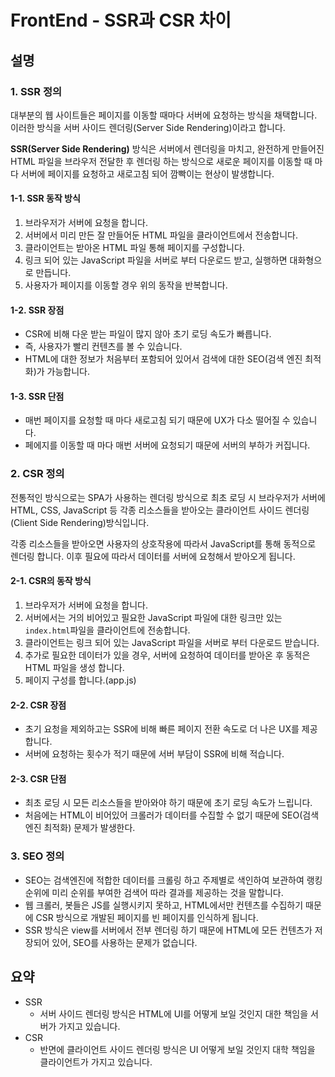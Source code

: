 # FrontEnd - SSR과 CSR 차이

## 설명

### 1. SSR 정의

대부분의 웹 사이트들은 페이지를 이동할 때마다 서버에 요청하는 방식을 채택합니다. 이러한 방식을 서버 사이드 렌더링(Server Side Rendering)이라고 합니다.

**SSR(Server Side Rendering)** 방식은 서버에서 렌더링을 마치고, 완전하게 만들어진 HTML 파일을 브라우저 전달한 후 렌더링 하는 방식으로 새로운 페이지를 이동할 때 마다 서버에 페이지를 요청하고 새로고침 되어 깜빡이는 현상이 발생합니다.

#### 1-1. SSR 동작 방식

1. 브라우저가 서버에 요청을 합니다.
2. 서버에서 미리 만든 잘 만들어둔 HTML 파일을 클라이언트에서 전송합니다.
3. 클라이언트는 받아온 HTML 파일 통해 페이지를 구성합니다.
4. 링크 되어 있는 JavaScript 파일을 서버로 부터 다운로드 받고, 실행하면 대화형으로 만듭니다.
5. 사용자가 페이지를 이동할 경우 위의 동작을 반복합니다.

#### 1-2. SSR 장점

- CSR에 비해 다운 받는 파일이 많지 않아 초기 로딩 속도가 빠릅니다.
- 즉, 사용자가 빨리 컨텐츠를 볼 수 있습니다.
- HTML에 대한 정보가 처음부터 포함되어 있어서 검색에 대한 SEO(검색 엔진 최적화)가 가능합니다.

#### 1-3. SSR 단점

- 매번 페이지를 요청할 때 마다 새로고침 되기 때문에 UX가 다소 떨어질 수 있습니다.
- 페에지를 이동할 때 마다 매번 서버에 요청되기 때문에 서버의 부하가 커집니다.

### 2. CSR 정의

전통적인 방식으로는 SPA가 사용하는 렌더링 방식으로 최초 로딩 시 브라우저가 서버에 HTML, CSS, JavaScript 등 각종 리소스들을 받아오는 클라이언트 사이드 렌더링(Client Side Rendering)방식입니다.

각종 리소스들을 받아오면 사용자의 상호작용에 따라서 JavaScript를 통해 동적으로 렌더링 합니다. 이후 필요에 따라서 데이터를 서버에 요청해서 받아오게 됩니다.

#### 2-1. CSR의 동작 방식

1. 브라우저가 서버에 요청을 합니다.
2. 서버에서는 거의 비어있고 필요한 JavaScript 파일에 대한 링크만 있는 `index.html`파일을 클라이언트에 전송합니다.
3. 클라이언트는 링크 되어 있는 JavaScript 파일을 서버로 부터 다운로드 받습니다.
4. 추가로 필요한 데이터가 있을 경우, 서버에 요청하여 데이터를 받아온 후 동적은 HTML 파일을 생성 합니다.
5. 페이지 구성를 합니다.(app.js)

#### 2-2. CSR 장점

- 초기 요청을 제외하고는 SSR에 비해 빠른 페이지 전환 속도로 더 나은 UX를 제공합니다.
- 서버에 요청하는 횟수가 적기 때문에 서버 부담이 SSR에 비해 적습니다.
  
#### 2-3. CSR 단점

- 최초 로딩 시 모든 리소스들을 받아와야 하기 때문에 초기 로딩 속도가 느립니다.
- 처음에는 HTML이 비어있어 크롤러가 데이터를 수집할 수 없기 때문에 SEO(검색 엔진 최적화) 문제가 발생한다.

### 3. SEO 정의

- SEO는 검색엔진에 적합한 데이터를 크롤링 하고 주제별로 색인하여 보관하여 랭킹 순위에 미리 순위를 부여한 검색어 따라 결과를 제공하는 것을 말합니다.
- 웹 크롤러, 봇들은 JS를 실행시키지 못하고, HTML에서만 컨텐츠를 수집하기 때문에 CSR 방식으로 개발된 페이지를 빈 페이지를 인식하게 됩니다.
- SSR 방식은 view를 서버에서 전부 렌더링 하기 때문에 HTML에 모든 컨텐츠가 저장되어 있어, SEO를 사용하는 문제가 없습니다.

## 요약

- SSR
  - 서버 사이드 렌더링 방식은 HTML에 UI를 어떻게 보일 것인지 대한 책임을 서버가 가지고 있습니다.
- CSR
  - 반면에 클라이언트 사이드 렌더링 방식은 UI 어떻게 보일 것인지 대학 책임을 클라이언트가 가지고 있습니다.
